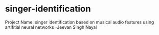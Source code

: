 # singer-identification
Project Name: singer identification based on musical audio features using artifitial neural networks
-Jeevan Singh Nayal

